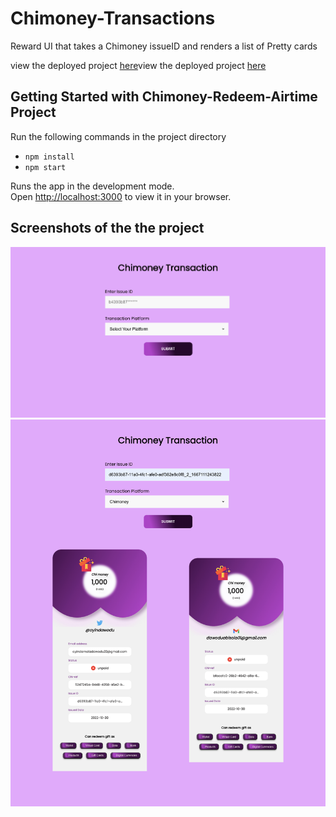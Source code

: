# Chimoney-Transactions
Reward UI that takes a Chimoney issueID and renders a list of Pretty cards

view the deployed project [here](https://chimoney-transactions.netlify.app/)view the deployed project [here](https://pay-chimoney.vercel.app/)

## Getting Started with Chimoney-Redeem-Airtime Project
Run the following commands in the project directory

- `npm install`
- `npm start`


Runs the app in the development mode.\
Open [http://localhost:3000](http://localhost:3000) to view it in your browser.

## Screenshots of the the project
<img src="src/assets/example-1.png" alt="screenshot" title="screenshot">

<img src="src/assets/example-2.png" alt="screenshot" title="screenshot">





